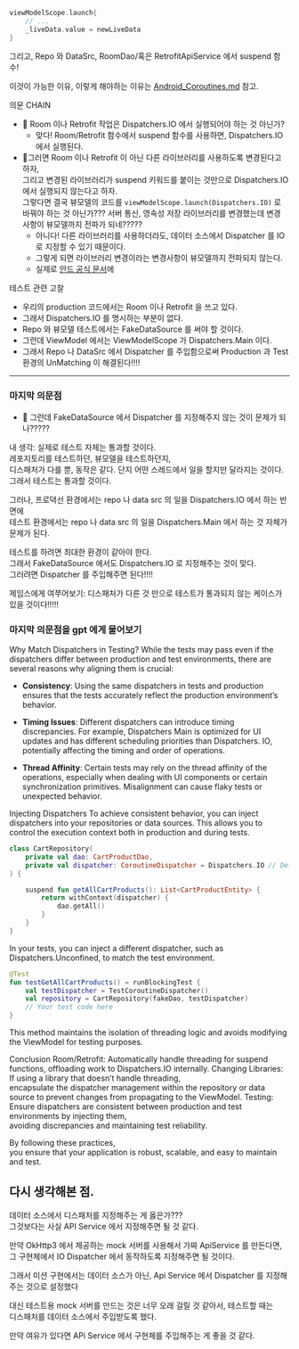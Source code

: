 ```kotlin
viewModelScope.launch{
    // ...
    _liveData.value = newLiveData
}
```
그리고, Repo 와 DataSrc, RoomDao/혹은 RetrofitApiService 에서 suspend 함수!

이것이 가능한 이유, 이렇게 해야하는 이유는 [Android_Coroutines.md](Android_Coroutines.md) 참고.

의문 CHAIN
- 🙋 Room 이나 Retrofit 작업은 Dispatchers.IO 에서 실행되어야 하는 것 아닌가?
  - 맞다! Room/Retrofit 함수에서 suspend 함수를 사용하면, Dispatchers.IO 에서 실행된다.
- 🙋그러면 Room 이나 Retrofit 이 아닌 다른 라이브러리를 사용하도록 변경된다고 하자,  
그리고 변경된 라이브러리가 suspend 키워드를 붙이는 것만으로 Dispatchers.IO 에서 실행되지 않는다고 하자.   
그렇다면 결국 뷰모델의 코드를 `viewModelScope.launch(Dispatchers.IO)` 로 바꿔야 하는 것 아닌가??? 
서버 통신, 영속성 저장 라이브러리를 변경했는데 변경 사항이 뷰모델까지 전파가 되네????? 
  - 아니다! 다른 라이브러리를 사용하더라도, 데이터 소스에서 Dispatcher 를 IO 로 지정할 수 있기 때문이다.  
  - 그렇게 되면 라이브러리 변경이라는 변경사항이 뷰모델까지 전파되지 않는다.
  - 실제로 [안드 공식 문서](https://developer.android.com/topic/architecture/data-layer?hl=ko#create_the_data_source)에  


테스트 관련 고찰
- 우리의 production 코드에서는 Room 이나 Retrofit 을 쓰고 있다.  
- 그래서 Dispatchers.IO 를 명시하는 부분이 없다.  
- Repo 와 뷰모델 테스트에서는 FakeDataSource 를 써야 할 것이다.  
- 그런데 ViewModel 에서는 ViewModelScope 가 Dispatchers.Main 이다.
- 그래서 Repo 나 DataSrc 에서 Dispatcher 를 주입함으로써 Production 과 Test 환경의 UnMatching 이 해결된다!!!!

---

### 마지막 의문점
- 🙋 그런데 FakeDataSource 에서 Dispatcher 를 지정해주지 않는 것이 문제가 되나?????

내 생각: 실제로 테스트 자체는 통과할 것이다.  
레포지토리를 테스트하던, 뷰모델을 테스트하던지,  
디스패처가 다를 뿐, 동작은 같다. 단지 어떤 스레드에서 일을 할지만 달라지는 것이다.  
그래서 테스트는 통과할 것이다.  

그러나, 
프로뎍선 환경에서는 repo 나 data src 의 일을 Dispatchers.IO 에서 하는 반면에  
테스트 환경에서는 repo 나 data src 의 일을 Dispatchers.Main 에서 하는 것 자체가 문제가 된다.  

테스트를 하려면 최대한 환경이 같아야 한다.  
그래서 FakeDataSource 에서도 Dispatchers.IO 로 지정해주는 것이 맞다.  
그러려면 Dispatcher 를 주입해주면 된다!!!!  


제임스에게 여쭈어보기: 디스패처가 다른 것 만으로 테스트가 통과되지 않는 케이스가 있을 것이다!!!!!  

### 마지막 의문점을 gpt 에게 물어보기  

Why Match Dispatchers in Testing?
While the tests may pass even if the dispatchers differ between production and test environments, there are several reasons why aligning them is crucial:

- **Consistency**: Using the same dispatchers in tests and production ensures that the tests accurately reflect the production environment’s behavior.

- **Timing Issues**: Different dispatchers can introduce timing discrepancies.
For example, Dispatchers Main is optimized for UI updates and has different scheduling priorities than Dispatchers. IO, 
potentially affecting the timing and order of operations.

- **Thread Affinity**: Certain tests may rely on the thread affinity of the operations, 
especially when dealing with UI components or certain synchronization primitives.
Misalignment can cause flaky tests or unexpected behavior.

Injecting Dispatchers
To achieve consistent behavior, you can inject dispatchers into your repositories or data sources. This allows you to control the execution context both in production and during tests.

```kotlin
class CartRepository(
    private val dao: CartProductDao,
    private val dispatcher: CoroutineDispatcher = Dispatchers.IO // Default to IO for production
) {

    suspend fun getAllCartProducts(): List<CartProductEntity> {
        return withContext(dispatcher) {
            dao.getAll()
        }
    }
}
```

In your tests, you can inject a different dispatcher, such as Dispatchers.Unconfined, to match the test environment.

```kotlin
@Test
fun testGetAllCartProducts() = runBlockingTest {
    val testDispatcher = TestCoroutineDispatcher()
    val repository = CartRepository(fakeDao, testDispatcher)
    // Your test code here
}
```

This method maintains the isolation of threading logic and avoids modifying the ViewModel for testing purposes.

Conclusion
Room/Retrofit: Automatically handle threading for suspend functions, offloading work to Dispatchers.IO internally.
Changing Libraries: If using a library that doesn’t handle threading,  
encapsulate the dispatcher management within the repository or data source to prevent changes from propagating to the ViewModel.
Testing: Ensure dispatchers are consistent between production and test environments by injecting them,  
avoiding discrepancies and maintaining test reliability.

By following these practices,  
you ensure that your application is robust, scalable, and easy to maintain and test.


## 다시 생각해본 점.

데이터 소스에서 디스패처를 지정해주는 게 옳은가???  
그것보다는 사실 API Service 에서 지정해주면 될 것 같다.

만약 OkHttp3 에서 제공하는 mock 서버를 사용해서 가짜 ApiService 를 만든다면,  
그 구현체에서 IO Dispatcher 에서 동작하도록 지정해주면 될 것이다.  

그래서 미션 구현에서는 데이터 소스가 아닌, Api Service 에서 Dispatcher 를 지정해주는 것으로 설정했다

대신 테스트용 mock 서버를 만드는 것은 너무 오래 걸릴 것 같아서, 테스트할 때는  
디스패처를 데이터 소스에서 주입받도록 했다.  

만약 여유가 있다면 APi Service 에서 구현체를 주입해주는 게 좋을 것 같다.
